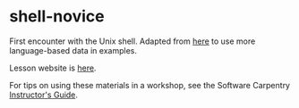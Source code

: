 shell-novice
============

First encounter with the Unix shell.  Adapted from [here](http://github.com/swcarpentry/shell-novice) to use more language-based data in examples.

Lesson website is [here](http://cwnorton.github.io/shell-novice/).

For tips on using these materials in a workshop, see the Software Carpentry [Instructor's Guide](http://swcarpentry.github.io/shell-novice/instructors.html).  
